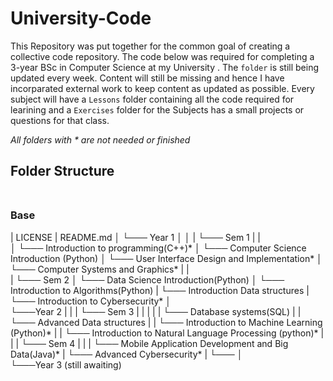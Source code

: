 # University-Code

This Repository was put together for the common goal of creating a collective code repository. The code below was required for completing a 3-year 
BSc in Computer Science at my University . The `folder` is still being updated every week. Content will still be missing and hence I have incorparated external work to keep content as updated as possible. Every subject will have a `Lessons` folder containing all the code required for learining and a `Exercises` folder for the Subjects has a small projects or questions for that class.

_All folders with * are not needed or finished_ 

## **Folder Structure** <br><br>


### Base
|   LICENSE
|   README.md
│
└─── Year 1
│   │
|   └─── Sem 1
|   |   
│   └─── Introduction to programming(C++)*
│   └─── Computer Science Introduction (Python)
│   └─── User Interface Design and Implementation*
│   └─── Computer Systems and Graphics*
|   |   
|   └─── Sem 2
│   └─── Data Science Introduction(Python)
│   └─── Introduction to Algorithms(Python)
|   └─── Introduction Data structures
|   └─── Introduction to Cybersecurity*
│   
└───Year 2
|   |
|   └─── Sem 3
|   |   |
|   |   └─── Database systems(SQL)
|   |   └─── Advanced Data structures
|   |   └─── Introduction to Machine Learning (Python)*
|   |   └─── Introduction to Natural Language Processing (python)*
|   |
|   └─── Sem 4
|       |
|       └─── Mobile Application Development and Big Data(Java)*
|       └─── Advanced Cybersecurity*
|       └─── 
│   
└───Year 3 (still awaiting)




